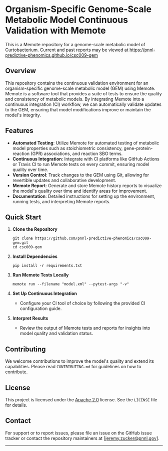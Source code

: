 # Organism-Specific Genome-Scale Metabolic Model Continuous Validation with Memote

This is a Memote repository for a genome-scale metabolic model of Curtobacterium.
Current and past reports may be viewed at https://pnnl-predictive-phenomics.github.io/csc009-gem



## Overview

This repository contains the continuous validation environment for an organism-specific genome-scale metabolic model (GEM) using Memote. Memote is a software tool that provides a suite of tests to ensure the quality and consistency of metabolic models. By integrating Memote into a continuous integration (CI) workflow, we can automatically validate updates to the GEM, ensuring that model modifications improve or maintain the model's integrity.

## Features

- **Automated Testing**: Utilize Memote for automated testing of metabolic model properties such as stoichiometric consistency, gene-protein-reaction (GPR) associations, and reaction SBO terms.
- **Continuous Integration**: Integrate with CI platforms like GitHub Actions or Travis CI to run Memote tests on every commit, ensuring model quality over time.
- **Version Control**: Track changes to the GEM using Git, allowing for revertible updates and collaborative development.
- **Memote Report**: Generate and store Memote history reports to visualize the model's quality over time and identify areas for improvement.
- **Documentation**: Detailed instructions for setting up the environment, running tests, and interpreting Memote reports.

## Quick Start

1. **Clone the Repository**
   ```
   git clone https://github.com/pnnl-predictive-phenomics/csc009-gem.git
   cd csc009-gem
   ```

2. **Install Dependencies**
   ```
   pip install -r requirements.txt
   ```

3. **Run Memote Tests Locally**
   ```
   memote run --filename "model.xml" --pytest-args "-v"
   ```

4. **Set Up Continuous Integration**
   - Configure your CI tool of choice by following the provided CI configuration guide.

5. **Interpret Results**
   - Review the output of Memote tests and reports for insights into model quality and validation status.

## Contributing

We welcome contributions to improve the model's quality and extend its capabilities. Please read `CONTRIBUTING.md` for guidelines on how to contribute.

## License

This project is licensed under the [Apache 2.0](https://github.com/pnnl-predictive-phenomics/csc009-gem/blob/main/LICENSE) license. See the `LICENSE` file for details.

## Contact

For support or to report issues, please file an issue on the GitHub issue tracker or contact the repository maintainers at [jeremy.zucker@pnnl.gov].

---

